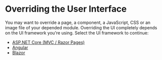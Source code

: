 # Overriding the User Interface

You may want to override a page, a component, a JavaScript, CSS or an image file of your depended module. Overriding the UI completely depends on the UI framework you're using. Select the UI framework to continue:

* [ASP.NET Core (MVC / Razor Pages)](../../../ui/mvc-razor-pages/customization-user-interface.md)
* [Angular](../../../ui/angular/customization-user-interface.md)
* [Blazor](../../../ui/blazor/customization-overriding-components.md)